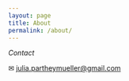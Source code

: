 ```yaml
---
layout: page
title: About
permalink: /about/
---
```


*Contact*

&#9993; julia.partheymueller@gmail.com

